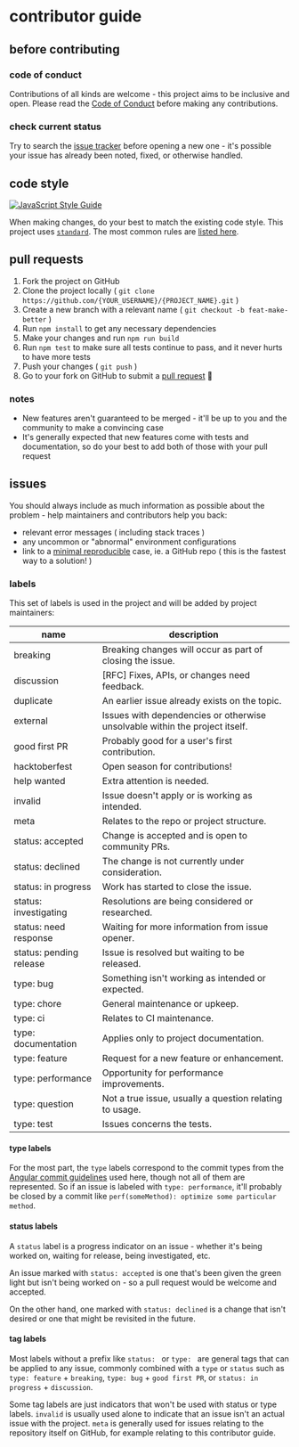 # contributor guide

## before contributing

### code of conduct

Contributions of all kinds are welcome - this project aims to be
inclusive and open. Please read the [Code of Conduct](code_of_conduct.md)
before making any contributions.

### check current status

Try to search the [issue tracker](https://github.com/citycide/trilogy/issues)
before opening a new one - it's possible your issue has already been noted,
fixed, or otherwise handled.

## code style

[![JavaScript Style Guide](https://cdn.rawgit.com/standard/standard/master/badge.svg)](https://github.com/standard/standard)

When making changes, do your best to match the existing code style.
This project uses [`standard`](https://github.com/standard/standard).
The most common rules are [listed here](https://github.com/standard/standard#the-rules).

## pull requests

1. Fork the project on GitHub
2. Clone the project locally ( `git clone https://github.com/{YOUR_USERNAME}/{PROJECT_NAME}.git` )
3. Create a new branch with a relevant name ( `git checkout -b feat-make-better` )
4. Run `npm install` to get any necessary dependencies
5. Make your changes and run `npm run build`
6. Run `npm test` to make sure all tests continue to pass, and it never hurts to have more tests
7. Push your changes ( `git push` )
8. Go to your fork on GitHub to submit a [pull request](https://help.github.com/articles/using-pull-requests/) :tada:

### notes

* New features aren't guaranteed to be merged - it'll be up to you and the
  community to make a convincing case
* It's generally expected that new features come with tests and documentation,
  so do your best to add both of those with your pull request

## issues

You should always include as much information as possible about the problem -
help maintainers and contributors help you back:

* relevant error messages ( including stack traces )
* any uncommon or "abnormal" environment configurations
* link to a [minimal reproducible][mcve] case, ie. a GitHub repo
  ( this is the fastest way to a solution! )

### labels

This set of labels is used in the project and will be added by
project maintainers:

| name                      | description                                               |
| ------------------------- | --------------------------------------------------------- |
| breaking                  | Breaking changes will occur as part of closing the issue. |
| discussion                | [RFC] Fixes, APIs, or changes need feedback.              |
| duplicate                 | An earlier issue already exists on the topic.             |
| external                  | Issues with dependencies or otherwise unsolvable within the project itself. |
| good first PR             | Probably good for a user's first contribution.            |
| hacktoberfest             | Open season for contributions!                            |
| help wanted               | Extra attention is needed.                                |
| invalid                   | Issue doesn't apply or is working as intended.            |
| meta                      | Relates to the repo or project structure.                 |
| status: accepted          | Change is accepted and is open to community PRs.          |
| status: declined          | The change is not currently under consideration.          |
| status: in progress       | Work has started to close the issue.                      |
| status: investigating     | Resolutions are being considered or researched.           |
| status: need response     | Waiting for more information from issue opener.           |
| status: pending release   | Issue is resolved but waiting to be released.             |
| type: bug                 | Something isn't working as intended or expected.          |
| type: chore               | General maintenance or upkeep.                            |
| type: ci                  | Relates to CI maintenance.                                |
| type: documentation       | Applies only to project documentation.                    |
| type: feature             | Request for a new feature or enhancement.                 |
| type: performance         | Opportunity for performance improvements.                 |
| type: question            | Not a true issue, usually a question relating to usage.   |
| type: test                | Issues concerns the tests.                                |

#### type labels

For the most part, the `type` labels correspond to the commit types
from the [Angular commit guidelines][angular] used here, though not
all of them are represented. So if an issue is labeled with
`type: performance`, it'll probably be closed by a commit like
`perf(someMethod): optimize some particular method`.

#### status labels

A `status` label is a progress indicator on an issue - whether it's
being worked on, waiting for release, being investigated, etc.

An issue marked with `status: accepted` is one that's been given the
green light but isn't being worked on - so a pull request would be
welcome and accepted.

On the other hand, one marked with `status: declined` is a change
that isn't desired or one that might be revisited in the future.

#### tag labels

Most labels without a prefix like `status: ` or `type: ` are general
tags that can be applied to any issue, commonly combined with a `type`
or `status` such as `type: feature` + `breaking`, `type: bug` +
`good first PR`, or `status: in progress` + `discussion`.

Some tag labels are just indicators that won't be used with status or
type labels. `invalid` is usually used alone to indicate that an issue
isn't an actual issue with the project. `meta` is generally used for
issues relating to the repository itself on GitHub, for example
relating to this contributor guide.

[angular]: https://github.com/angular/angular.js/blob/7f2accaa3aed18e811338c9593fb363808c2b40d/CONTRIBUTING.md#type
[mcve]: https://stackoverflow.com/help/mcve
